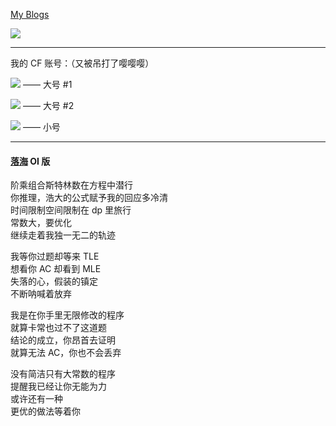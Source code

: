 <!--- 👋 Hi, I’m @Ace-tyl
- 👀 I’m interested in OI
- 🌱 I’m currently learning OI
- 💞️ I’m looking to collaborate on OI
- 📫 How to reach me -->

<!---
Ace-tyl/Ace-tyl is a ✨ special ✨ repository because its `README.md` (this file) appears on your GitHub profile.
You can click the Preview link to take a look at your changes.
--->

[My Blogs](https://hcl.blog.luogu.org/)

![](https://luogu.vercel.app/api?id=60845&dark_mode=true)

***

我的 CF 账号：（又被吊打了嘤嘤嘤）

[![](http://cfrating.ihcr.top/?user=SrO)](https://codeforces.com/profile/SrO) —— 大号 #1

[![](http://cfrating.ihcr.top/?user=CuCl2)](https://codeforces.com/profile/CuCl2) —— 大号 #2

[![](http://cfrating.ihcr.top/?user=HCl_10)](https://codeforces.com/profile/HCl_10) —— 小号

***
#### [落海](http://www.kuwo.cn/play_detail/174077291) OI 版

阶乘组合斯特林数在方程中潜行\
你推理，浩大的公式赋予我的回应多冷清\
时间限制空间限制在 dp 里旅行\
常数大，要优化\
继续走着我独一无二的轨迹

我等你过题却等来 TLE\
想看你 AC 却看到 MLE\
失落的心，假装的镇定\
不断呐喊着放弃

我是在你手里无限修改的程序\
就算卡常也过不了这道题\
结论的成立，你昂首去证明\
就算无法 AC，你也不会丢弃

没有简洁只有大常数的程序\
提醒我已经让你无能为力\
或许还有一种\
更优的做法等着你
